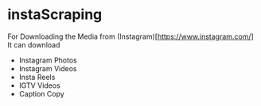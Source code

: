 # instaScraping 

For Downloading the Media from (Instagram)[https://www.instagram.com/]
It can download 
- Instagram Photos
- Instagram Videos
- Insta Reels
- IGTV Videos
- Caption Copy
